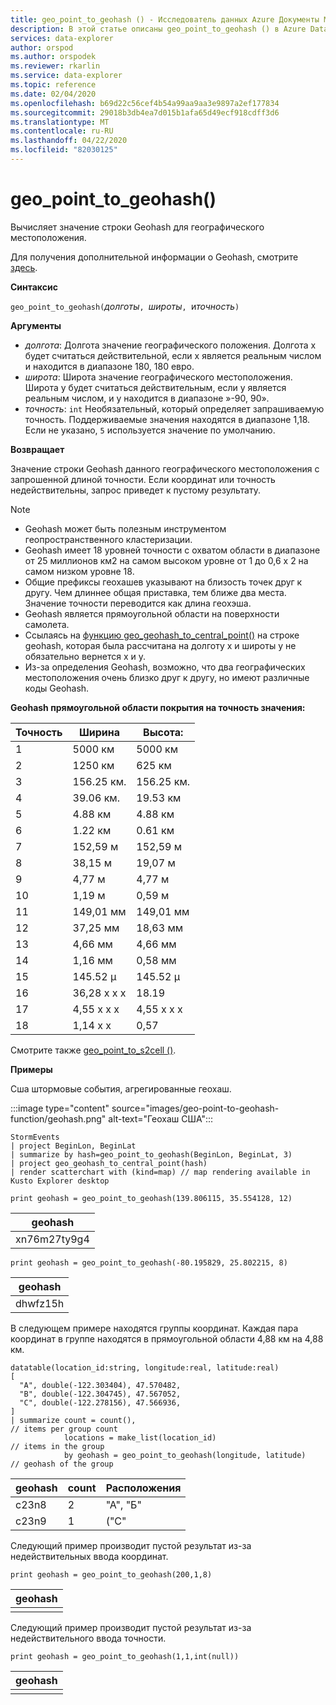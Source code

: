 ```yaml
---
title: geo_point_to_geohash () - Исследователь данных Azure Документы Майкрософт
description: В этой статье описаны geo_point_to_geohash () в Azure Data Explorer.
services: data-explorer
author: orspod
ms.author: orspodek
ms.reviewer: rkarlin
ms.service: data-explorer
ms.topic: reference
ms.date: 02/04/2020
ms.openlocfilehash: b69d22c56cef4b54a99aa9aa3e9897a2ef177834
ms.sourcegitcommit: 29018b3db4ea7d015b1afa65d49ecf918cdff3d6
ms.translationtype: MT
ms.contentlocale: ru-RU
ms.lasthandoff: 04/22/2020
ms.locfileid: "82030125"
---
```

# <a name="geo_point_to_geohash"></a>geo_point_to_geohash()

Вычисляет значение строки Geohash для географического местоположения.

Для получения дополнительной информации о Geohash, смотрите [здесь](https://en.wikipedia.org/wiki/Geohash).  

**Синтаксис**

`geo_point_to_geohash(`*долготы*`, `*широты*`, `и*точность*`)`

**Аргументы**

* *долгота*: Долгота значение географического положения. Долгота x будет считаться действительной, если x является реальным числом и находится в диапазоне 180, 180 евро. 
* *широта*: Широта значение географического местоположения. Широта у будет считаться действительным, если у является реальным числом, и у находится в диапазоне »-90, 90». 
* *точность*: `int` Необязательный, который определяет запрашиваемую точность. Поддерживаемые значения находятся в диапазоне 1,18. Если не указано, `5` используется значение по умолчанию.

**Возвращает**

Значение строки Geohash данного географического местоположения с запрошенной длиной точности. Если координат или точность недействительны, запрос приведет к пустому результату.

> [!NOTE]
>
> * Geohash может быть полезным инструментом геопространственного кластеризации.
> * Geohash имеет 18 уровней точности с охватом области в диапазоне от 25 миллионов км2 на самом высоком уровне от 1 до 0,6 х 2 на самом низком уровне 18.
> * Общие префиксы геохашев указывают на близость точек друг к другу. Чем длиннее общая приставка, тем ближе два места. Значение точности переводится как длина геохэша.
> * Geohash является прямоугольной области на поверхности самолета.
> * Ссылаясь на [функцию geo_geohash_to_central_point()](geo-geohash-to-central-point-function.md) на строке geohash, которая была рассчитана на долготу x и широты y не обязательно вернется x и y.
> * Из-за определения Geohash, возможно, что два географических местоположения очень близко друг к другу, но имеют различные коды Geohash.

**Geohash прямоугольной области покрытия на точность значения:**

| Точность | Ширина     | Высота:    |
|----------|-----------|-----------|
| 1        | 5000 км   | 5000 км   |
| 2        | 1250 км   | 625 км    |
| 3        | 156.25 км. | 156.25 км. |
| 4        | 39.06 км.  | 19.53 км  |
| 5        | 4.88 км   | 4.88 км   |
| 6        | 1.22 км   | 0.61 км   |
| 7        | 152,59 м  | 152,59 м  |
| 8        | 38,15 м   | 19,07 м   |
| 9        | 4,77 м    | 4,77 м    |
| 10       | 1,19 м    | 0,59 м    |
| 11       | 149,01 мм | 149,01 мм |
| 12       | 37,25 мм  | 18,63 мм  |
| 13       | 4,66 мм   | 4,66 мм   |
| 14       | 1,16 мм   | 0,58 мм   |
| 15       | 145.52 μ  | 145.52 μ  |
| 16       | 36,28 х х х   | 18.19   |
| 17       | 4,55 х х х    | 4,55 х х х    |
| 18       | 1,14 х х    | 0,57    |

Смотрите также [geo_point_to_s2cell ()](geo-point-to-s2cell-function.md).

**Примеры**

Сша штормовые события, агрегированные геохаш.

:::image type="content" source="images/geo-point-to-geohash-function/geohash.png" alt-text="Геохаш США":::

```kusto
StormEvents
| project BeginLon, BeginLat
| summarize by hash=geo_point_to_geohash(BeginLon, BeginLat, 3)
| project geo_geohash_to_central_point(hash)
| render scatterchart with (kind=map) // map rendering available in Kusto Explorer desktop
```

```kusto
print geohash = geo_point_to_geohash(139.806115, 35.554128, 12)  
```

| geohash      |
|--------------|
| xn76m27ty9g4 |

```kusto
print geohash = geo_point_to_geohash(-80.195829, 25.802215, 8)
```

|geohash|
|---|
|dhwfz15h|

В следующем примере находятся группы координат. Каждая пара координат в группе находятся в прямоугольной области 4,88 км на 4,88 км.
```kusto
datatable(location_id:string, longitude:real, latitude:real)
[
  "A", double(-122.303404), 47.570482,
  "B", double(-122.304745), 47.567052,
  "C", double(-122.278156), 47.566936,
]
| summarize count = count(),                                          // items per group count
            locations = make_list(location_id)                        // items in the group
            by geohash = geo_point_to_geohash(longitude, latitude)    // geohash of the group
```

| geohash | count | Расположения  |
|---------|-------|------------|
| c23n8   | 2     | "А", "Б" |
| c23n9   | 1     | ("С"      |

Следующий пример производит пустой результат из-за недействительных ввода координат.
```kusto
print geohash = geo_point_to_geohash(200,1,8)
```

| geohash |
|---------|
|         |

Следующий пример производит пустой результат из-за недействительного ввода точности.
```kusto
print geohash = geo_point_to_geohash(1,1,int(null))
```

| geohash |
|---------|
|         |